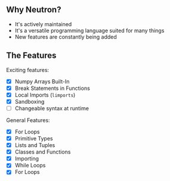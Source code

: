 Why Neutron?
------------
- It's actively maintained
- It's a versatile programming language suited for many things
- New features are constantly being added

The Features
------------

Exciting features:
- [x] Numpy Arrays Built-In
- [x] Break Statements in Functions
- [x] Local Imports (`limports`)
- [x] Sandboxing
- [ ] Changeable syntax at runtime

General Features:
- [x] For Loops
- [x] Primitive Types
- [x] Lists and Tuples
- [x] Classes and Functions
- [x] Importing
- [x] While Loops
- [x] For Loops
